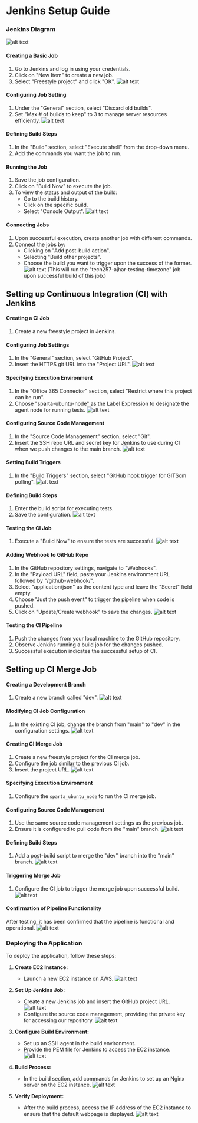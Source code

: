 # Jenkins Setup Guide
### Jenkins Diagram
![alt text](img/image-5.png)
#### Creating a Basic Job

1. Go to Jenkins and log in using your credentials.
2. Click on "New Item" to create a new job.
3. Select "Freestyle project" and click "OK".
   ![alt text](img/image.png)

#### Configuring Job Setting

1. Under the "General" section, select "Discard old builds".
2. Set "Max # of builds to keep" to 3 to manage server resources efficiently.
   ![alt text](img/image-1.png)

#### Defining Build Steps

1. In the "Build" section, select "Execute shell" from the drop-down menu.
2. Add the commands you want the job to run.

#### Running the Job

1. Save the job configuration.
2. Click on "Build Now" to execute the job.
3. To view the status and output of the build:
   - Go to the build history.
   - Click on the specific build.
   - Select "Console Output".
  ![alt text](img/image-2.png)

#### Connecting Jobs

1. Upon successful execution, create another job with different commands.
2. Connect the jobs by:
   - Clicking on "Add post-build action".
   - Selecting "Build other projects".
   - Choose the build you want to trigger upon the success of the former.
![alt text](img/image-3.png)
(This will run the "tech257-ajhar-testing-timezone" job upon successful build of this job.)

## Setting up Continuous Integration (CI) with Jenkins

#### Creating a CI Job

1. Create a new freestyle project in Jenkins.

#### Configuring Job Settings

1. In the "General" section, select "GitHub Project".
2. Insert the HTTPS git URL into the "Project URL".
   ![alt text](img/image-9.png)

#### Specifying Execution Environment

1. In the "Office 365 Connector" section, select "Restrict where this project can be run".
2. Choose "sparta-ubuntu-node" as the Label Expression to designate the agent node for running tests.
![alt text](img/image-11.png)

#### Configuring Source Code Management

1. In the "Source Code Management" section, select "Git".
2. Insert the SSH repo URL and secret key for Jenkins to use during CI when we push changes to the main branch.
   ![alt text](img/image-12.png)

#### Setting Build Triggers

1. In the "Build Triggers" section, select "GitHub hook trigger for GITScm polling".
   ![alt text](img/image-13.png)

#### Defining Build Steps

1. Enter the build script for executing tests.
2. Save the configuration.
   ![alt text](img/image-14.png)

#### Testing the CI Job

1. Execute a "Build Now" to ensure the tests are successful.
   ![alt text](img/image-15.png)

#### Adding Webhook to GitHub Repo

1. In the GitHub repository settings, navigate to "Webhooks".
2. In the "Payload URL" field, paste your Jenkins environment URL followed by "/github-webhook/".
3. Select "application/json" as the content type and leave the "Secret" field empty.
4. Choose "Just the push event" to trigger the pipeline when code is pushed.
5. Click on "Update/Create webhook" to save the changes.
   ![alt text](img/image-16.png)

#### Testing the CI Pipeline

1. Push the changes from your local machine to the GitHub repository.
2. Observe Jenkins running a build job for the changes pushed.
3. Successful execution indicates the successful setup of CI.

## Setting up CI Merge Job

#### Creating a Development Branch

1. Create a new branch called "dev".
   ![alt text](img/image-20.png)

#### Modifying CI Job Configuration

1. In the existing CI job, change the branch from "main" to "dev" in the configuration settings.
   ![alt text](img/image-21.png)

#### Creating CI Merge Job

1. Create a new freestyle project for the CI merge job.
2. Configure the job similar to the previous CI job.
3. Insert the project URL.
   ![alt text](img/image-22.png)

#### Specifying Execution Environment

1. Configure the `sparta_ubuntu_node` to run the CI merge job.

#### Configuring Source Code Management

1. Use the same source code management settings as the previous job.
2. Ensure it is configured to pull code from the "main" branch.
   ![alt text](img/image-23.png)

#### Defining Build Steps

1. Add a post-build script to merge the "dev" branch into the "main" branch.
   ![alt text](img/image-24.png)

#### Triggering Merge Job

1. Configure the CI job to trigger the merge job upon successful build.
   ![alt text](img/image-25.png)

#### Confirmation of Pipeline Functionality

After testing, it has been confirmed that the pipeline is functional and operational.
![alt text](img/image-27.png)

### Deploying the Application

To deploy the application, follow these steps:

1. **Create EC2 Instance:**
   - Launch a new EC2 instance on AWS.
     ![alt text](img/image-4.png)

2. **Set Up Jenkins Job:**
   - Create a new Jenkins job and insert the GitHub project URL.
     ![alt text](img/image-6.png)
   - Configure the source code management, providing the private key for accessing our repository.
     ![alt text](img/image-7.png)

3. **Configure Build Environment:**
   - Set up an SSH agent in the build environment.
   - Provide the PEM file for Jenkins to access the EC2 instance.
     ![alt text](img/image-8.png)

4. **Build Process:**
   - In the build section, add commands for Jenkins to set up an Nginx server on the EC2 instance.
     ![alt text](img/image-10.png)

5. **Verify Deployment:**
   - After the build process, access the IP address of the EC2 instance to ensure that the default webpage is displayed.
     ![alt text](img/image-17.png)
